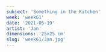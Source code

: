 ```yaml
---
subject: 'Something in the Kitchen'
week: 'week61'
date: '2021-05-19'
artist: 'Jan'
dimensions: '25x25 cm'
slug: 'week61/Jan.jpg'
---
```

